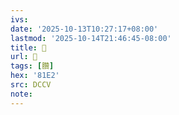 ```yaml
---
ivs:
date: '2025-10-13T10:27:17+08:00'
lastmod: '2025-10-14T21:46:45-08:00'
title: 􃍣
url: 􃍣
tags: [臢]
hex: '81E2'
src: DCCV
note:
---
```

